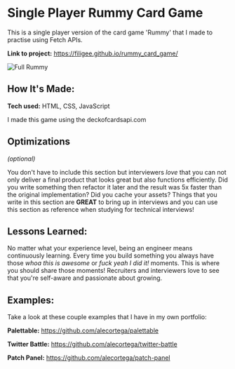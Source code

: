 # Single Player Rummy Card Game
This is a single player version of the card game 'Rummy' that I made to practise using Fetch APIs.

**Link to project:** https://filigee.github.io/rummy_card_game/

![Full Rummy](https://user-images.githubusercontent.com/121239324/214083928-2e4cb8c5-b9e9-49ae-8d7d-fe100c2ad37e.PNG)

## How It's Made:

**Tech used:** HTML, CSS, JavaScript

I made this game using the deckofcardsapi.com

## Optimizations
*(optional)*

You don't have to include this section but interviewers *love* that you can not only deliver a final product that looks great but also functions efficiently. Did you write something then refactor it later and the result was 5x faster than the original implementation? Did you cache your assets? Things that you write in this section are **GREAT** to bring up in interviews and you can use this section as reference when studying for technical interviews!

## Lessons Learned:

No matter what your experience level, being an engineer means continuously learning. Every time you build something you always have those *whoa this is awesome* or *fuck yeah I did it!* moments. This is where you should share those moments! Recruiters and interviewers love to see that you're self-aware and passionate about growing.

## Examples:
Take a look at these couple examples that I have in my own portfolio:

**Palettable:** https://github.com/alecortega/palettable

**Twitter Battle:** https://github.com/alecortega/twitter-battle

**Patch Panel:** https://github.com/alecortega/patch-panel
